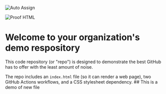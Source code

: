 ![Auto Assign](https://github.com/techzy-ecommerce/demo-repository/actions/workflows/auto-assign.yml/badge.svg)

![Proof HTML](https://github.com/techzy-ecommerce/demo-repository/actions/workflows/proof-html.yml/badge.svg)

# Welcome to your organization's demo respository
This code repository (or "repo") is designed to demonstrate the best GitHub has to offer with the least amount of noise.

The repo includes an `index.html` file (so it can render a web page), two GitHub Actions workflows, and a CSS stylesheet dependency.
# #   T h i s   i s   a   d e m o   o f   n e w   f i l e  
 